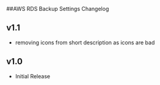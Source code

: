 ##AWS RDS Backup Settings Changelog

v1.1
----
- removing icons from short description as icons are bad

v1.0
-----
- Initial Release

